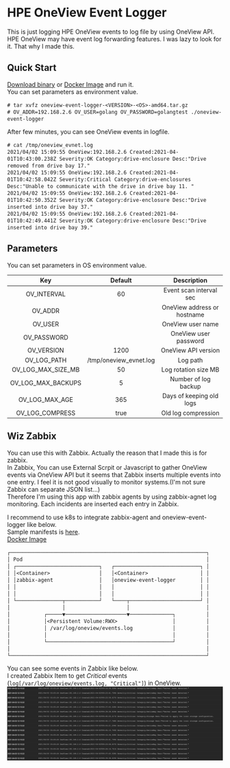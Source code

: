 # HPE OneView Event Logger
This is just logging HPE OneView events to log file by using OneView API. HPE OneView may have event log forwarding features. I was lazy to look for it. That why I made this.  

## Quick Start
[Download binary](https://github.com/fideltak/oneview-event-logger/releases) or [Docker Image](https://hub.docker.com/repository/docker/fideltak/oneview-event-logger) and run it.  
You can set parameters as environment value.  

```
# tar xvfz oneview-event-logger-<VERSION>-<OS>-amd64.tar.gz 
# OV_ADDR=192.168.2.6 OV_USER=golang OV_PASSWORD=golangtest ./oneview-event-logger
```

After few minutes, you can see OneView events in logfile.

```
# cat /tmp/oneview_evnet.log
2021/04/02 15:09:55 OneView:192.168.2.6 Created:2021-04-01T10:43:00.238Z Severity:OK Category:drive-enclosure Desc:"Drive removed from drive bay 17."
2021/04/02 15:09:55 OneView:192.168.2.6 Created:2021-04-01T10:42:58.042Z Severity:Critical Category:drive-enclosures Desc:"Unable to communicate with the drive in drive bay 11. "
2021/04/02 15:09:55 OneView:192.168.2.6 Created:2021-04-01T10:42:50.352Z Severity:OK Category:drive-enclosure Desc:"Drive inserted into drive bay 37."
2021/04/02 15:09:55 OneView:192.168.2.6 Created:2021-04-01T10:42:49.441Z Severity:OK Category:drive-enclosure Desc:"Drive inserted into drive bay 39."
```

## Parameters
You can set parameters in OS environment value.  

| Key | Default | Description |
| :---: | :---: | :---: |
| OV\_INTERVAL | 60 | Event scan interval sec |
| OV\_ADDR |  | OneView address or hostname |
| OV\_USER |  | OneView user name |
| OV\_PASSWORD |  | OneView user password|
| OV\_VERSION | 1200 | OneView API version|
| OV\_LOG\_PATH | /tmp/oneview_evnet.log | Log path|
| OV\_LOG\_MAX\_SIZE\_MB | 50 | Log rotation size MB|
| OV\_LOG\_MAX\_BACKUPS | 5 | Number of log backup|
| OV\_LOG\_MAX\_AGE | 365 | Days of keeping old logs| 
| OV\_LOG\_COMPRESS | true | Old log compression |

## Wiz Zabbix
You can use this with Zabbix. Actually the reason that I made this is for zabbix.  
In Zabbix, You can use External Scrpit or Javascript to gather OneView events via OneView API but it seems that Zabbix inserts multiple events into one entry. I feel it is not good visually to monitor systems.(I'm not sure Zabbix can separate JSON list...)  
Therefore I'm using this app with zabbix agents by using zabbix-agnet log monitoring. Each incidents are inserted each entry in Zabbix.  

I recommend to use k8s to integrate zabbix-agent and oneview-event-logger like below.  
Sample manifests is [here](deploy/k8s/wiz_zabbix_agent).  
[Docker Image](https://hub.docker.com/repository/docker/fideltak/oneview-event-logger)

```
┌────────────────────────────────────────────────────────────────┐
│ Pod                                                            │
│ ┌───────────────────────────┐   ┌────────────────────────────┐ │
│ │<Container>                │   │<Container>                 │ │
│ │zabbix-agent               │   │oneview-event-logger        │ │
│ │                           │   │                            │ │
│ │                           │   │                            │ │
│ └───────────────┬───────────┘   └────┬───────────────────────┘ │
│                 │                    │                         │
│           ┌─────▼────────────────────▼──────────────┐          │
│           │<Persistent Volume:RWX>                  │          │
│           │ /var/log/oneview/events.log             │          │
│           │                                         │          │
│           └─────────────────────────────────────────┘          │
│                                                                │
└────────────────────────────────────────────────────────────────┘
```

You can see some events in Zabbix like below.  
I created Zabbix Item to get *Critical* events (`log[/var/log/oneview/events.log, "Critical"]`) in OneView.  
![oneview-critical-events](docs/zabbix/oneview-critical-events.png)
